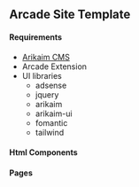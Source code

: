## Arcade Site Template


#### Requirements 
  * [Arikaim CMS](https://github.com/arikaim/arikaim)
  * Arcade Extension
  * UI libraries
    * adsense
    * jquery
    * arikaim
    * arikaim-ui
    * fomantic
    * tailwind

#### Html Components


#### Pages


